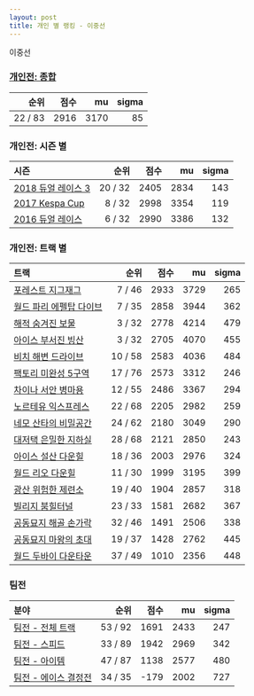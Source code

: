 ```yaml
---
layout: post
title: 개인 별 랭킹 - 이중선
---
```


이중선

### [개인전: 종합](../singles-full)

| 순위 | 점수 | mu | sigma |
|---:|---:|---:|---:|
| 22 / 83 | 2916 | 3170 | 85 |

### 개인전: 시즌 별

| 시즌 | 순위 | 점수 | mu | sigma |
|:---|---:|---:|---:|---:|
| [2018 듀얼 레이스 3](../s2018_1) | 20 / 32 | 2405 | 2834 | 143 |
| [2017 Kespa Cup](../s2017_2) | 8 / 32 | 2998 | 3354 | 119 |
| [2016 듀얼 레이스](../s2016_1) | 6 / 32 | 2990 | 3386 | 132 |

### 개인전: 트랙 별

| 트랙 | 순위 | 점수 | mu | sigma |
|:---|---:|---:|---:|---:|
| [포레스트 지그재그](../zigzag) | 7 / 46 | 2933 | 3729 | 265 |
| [월드 파리 에펠탑 다이브](../eifel) | 7 / 35 | 2858 | 3944 | 362 |
| [해적 숨겨진 보물](../haesumbo) | 3 / 32 | 2778 | 4214 | 479 |
| [아이스 부서진 빙산](../boobing) | 3 / 32 | 2705 | 4070 | 455 |
| [비치 해변 드라이브](../haebyun) | 10 / 58 | 2583 | 4036 | 484 |
| [팩토리 미완성 5구역](../district5) | 17 / 76 | 2573 | 3312 | 246 |
| [차이나 서안 병마용](../byeongma) | 12 / 55 | 2486 | 3367 | 294 |
| [노르테유 익스프레스](../noex) | 22 / 68 | 2205 | 2982 | 259 |
| [네모 산타의 비밀공간](../santa) | 24 / 62 | 2180 | 3049 | 290 |
| [대저택 은밀한 지하실](../jeotaek) | 28 / 68 | 2121 | 2850 | 243 |
| [아이스 설산 다운힐](../seolsan) | 18 / 36 | 2003 | 2976 | 324 |
| [월드 리오 다운힐](../rio) | 11 / 30 | 1999 | 3195 | 399 |
| [광산 위험한 제련소](../jeryeonso) | 19 / 40 | 1904 | 2857 | 318 |
| [빌리지 붐힐터널](../boomhill) | 23 / 33 | 1581 | 2682 | 367 |
| [공동묘지 해골 손가락](../haeson) | 32 / 46 | 1491 | 2506 | 338 |
| [공동묘지 마왕의 초대](../mawang) | 19 / 37 | 1428 | 2762 | 445 |
| [월드 두바이 다운타운](../dubai) | 37 / 49 | 1010 | 2356 | 448 |

### 팀전

| 분야 | 순위 | 점수 | mu | sigma |
|:---|---:|---:|---:|---:|
| [팀전 - 전체 트랙](../team-full) | 53 / 92 | 1691 | 2433 | 247 |
| [팀전 - 스피드](../team-speed) | 33 / 89 | 1942 | 2969 | 342 |
| [팀전 - 아이템](../team-item) | 47 / 87 | 1138 | 2577 | 480 |
| [팀전 - 에이스 결정전](../team-ace) | 34 / 35 | -179 | 2002 | 727 |
